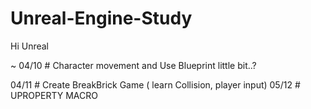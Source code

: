 # Unreal-Engine-Study
Hi Unreal

~ 04/10 # Character movement and Use Blueprint little bit..?

04/11 # Create BreakBrick Game ( learn Collision, player input)
05/12 # UPROPERTY MACRO 
